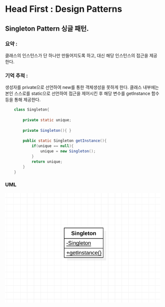 # Head First : Design Patterns  
  
## Singleton Pattern 싱글 패턴.  
  
### 요약 :   
클래스의 인스턴스가 단 하나만 만들어지도록 하고, 대신 해당 인스턴스의 접근을 제공한다.
  

### 기억 추적 :   
생성자를 private으로 선언하여 new를 통한 객체생성을 못하게 한다.
클래스 내부에는 본인 스스로를 static으로 선언하여 접근을 제어시킨 후
해당 변수를 getInstance 함수등을 통해 제공한다.
```java
	class Singleton{
		
		private static unique;
		
		private Singleton(){ }
		
		public static Singleton getInstance(){
			if(unique == null){
				unique = new Singleton();
			}
			return unique;
		}
	}
```



### UML
![Alt uml](./singleton_uml.png?s=200 )

